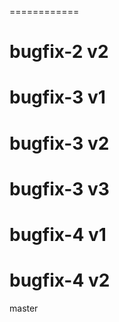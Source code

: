 ============

bugfix-2 v2
============
bugfix-3 v1
============
bugfix-3 v2
============
bugfix-3 v3
============
bugfix-4 v1
============
bugfix-4 v2
============
master
